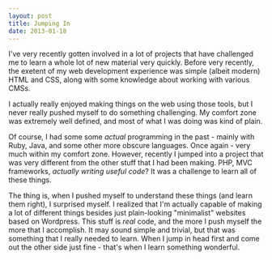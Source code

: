 ```yaml
---
layout: post
title: Jumping In
date: 2013-01-18
---
```


I've very recently gotten involved in a lot of projects that have challenged me to learn a whole lot of new material very quickly. Before very recently, the exetent of my web development experience was simple (albeit modern) HTML and CSS, along with some knowledge about working with various CMSs.

I actually really enjoyed making things on the web using those tools, but I never really pushed myself to do something challenging. My comfort zone was extremely well defined, and most of what I was doing was kind of plain.

Of course, I had some some *actual* programming in the past - mainly with Ruby, Java, and some other more obscure languages. Once again - very much within my comfort zone. However, recently I jumped into a project that was very different from the other stuff that I had been making. PHP, MVC frameworks, *actually writing useful code*? It was a challenge to learn all of these things.

The thing is, when I pushed myself to understand these things (and learn them right), I surprised myself. I realized that I'm actually capable of making a lot of different things besides just plain-looking "minimalist" websites based on Wordpress. This stuff is *real* code, and the more I push myself the more that I accomplish. It may sound simple and trivial, but that was something that I really needed to learn. When I jump in head first and come out the other side just fine - that's when I learn something wonderful.
